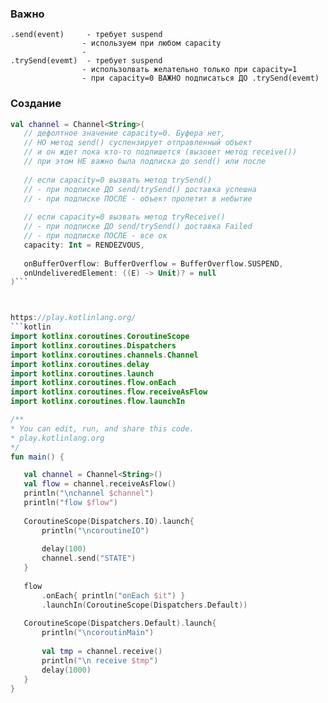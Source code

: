 
### Важно
	.send(event)     - требует suspend
					- используем при любом capacity
					- 
	.trySend(evemt)  - требует suspend
					- использолвать желательно только при capacity=1
					- при capacity=0 ВАЖНО подписаться ДО .trySend(evemt)

### Создание 
 ```kotlin
val channel = Channel<String>(
    // дефолтное значение capacity=0. Буфера нет, 
    // НО метод send() суспензирует отправленный объект
    // и он ждет пока кто-то подпишется (вызовет метод receive())
    // при этом НЕ важно была подписка до send() или после
	
	// если capacity=0 вызвать метод trySend() 
	// - при подписке ДО send/trySend() доставка успешна
	// - при подписке ПОСЛЕ - объект пролетит в небытие
	
	// если capacity=0 вызвать метод tryReceive() 
	// - при подписке ДО send/trySend() доставка Failed
	// - при подписке ПОСЛЕ - все ок
	capacity: Int = RENDEZVOUS,  
	
	onBufferOverflow: BufferOverflow = BufferOverflow.SUSPEND,  
	onUndeliveredElement: ((E) -> Unit)? = null
 )``` 
 


https://play.kotlinlang.org/
```kotlin
import kotlinx.coroutines.CoroutineScope
import kotlinx.coroutines.Dispatchers
import kotlinx.coroutines.channels.Channel
import kotlinx.coroutines.delay
import kotlinx.coroutines.launch
import kotlinx.coroutines.flow.onEach
import kotlinx.coroutines.flow.receiveAsFlow
import kotlinx.coroutines.flow.launchIn

/**
 * You can edit, run, and share this code.
 * play.kotlinlang.org
 */
fun main() {

    val channel = Channel<String>()
    val flow = channel.receiveAsFlow()
    println("\nchannel $channel")
    println("flow $flow")
    
    CoroutineScope(Dispatchers.IO).launch{
    	println("\ncoroutineIO")
        
        delay(100)
        channel.send("STATE")
    }
    
    flow
	    .onEach{ println("onEach $it") }
        .launchIn(CoroutineScope(Dispatchers.Default))
    
    CoroutineScope(Dispatchers.Default).launch{
        println("\ncoroutinMain")
        
        val tmp = channel.receive()
        println("\n receive $tmp")
        delay(1000) 
    }
}

```